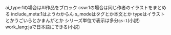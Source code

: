 ai_type:1の場合はAI作品をブロック
csw:1の場合は同じ作者のイラストをまとめる
include_meta:1はようわからん
s_modeはタグとか本文とか
typeはイラストとかうごいらとかまんがとか
シリーズ単位で表示は多分`gs:1`(小説)
work_lang:jaで日本語にできる(小説)